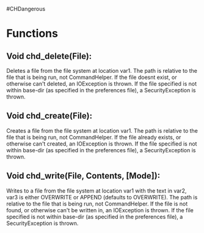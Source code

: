 #CHDangerous


# Functions
## Void chd\_delete(File):
Deletes a file from the file system at location var1. The path is relative to the file that is being run, not CommandHelper. If the file doesnt exist, or otherwise can't deleted, an IOException is thrown. If the file specified is not within base-dir (as specified in the preferences file), a SecurityException is thrown.
## Void chd\_create(File):
Creates a file from the file system at location var1. The path is relative to the file that is being run, not CommandHelper. If the file already exists, or otherwise can't created, an IOException is thrown. If the file specified is not within base-dir (as specified in the preferences file), a SecurityException is thrown.
## Void chd\_write(File, Contents, [Mode]):
Writes to a file from the file system at location var1 with the text in var2, var3 is either OVERWRITE or APPEND (defaults to OVERWRITE). The path is relative to the file that is being run, not CommandHelper. If the file is not found, or otherwise can't be written in, an IOException is thrown. If the file specified is not within base-dir (as specified in the preferences file), a SecurityException is thrown.
